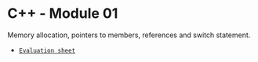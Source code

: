 # C++ - Module 01
Memory allocation, pointers to members, references and switch statement. <br>
- [`Evaluation sheet`](https://www.42evals.com/sheets/66ba2f33f5f533faca2c44c5)
